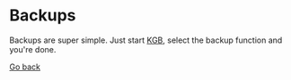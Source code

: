 # Backups

Backups are super simple. Just start [KGB](https://github.com/Low-Frequency/Klipper-Git-Backup), select the backup function and you're done.

[Go back](/docs/DOCUMENTATION.md)
